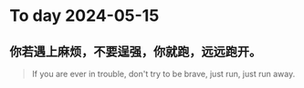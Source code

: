 
# To day 2024-05-15


## 你若遇上麻烦，不要逞强，你就跑，远远跑开。
> If you are ever in trouble, don't try to be brave, just run, just run away.

    
